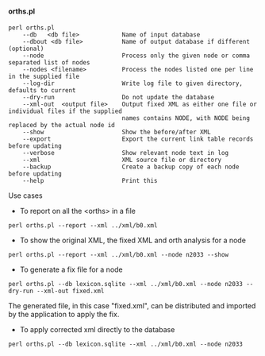 

#### orths.pl
<a name="orths"></a>


    perl orths.pl
    	--db   <db file>            Name of input database
	    --dbout <db file>           Name of output database if different (optional)
      	--node                      Process only the given node or comma separated list of nodes
	    --nodes <filename>          Process the nodes listed one per line in the supplied file
	    --log-dir                   Write log file to given directory, defaults to current
	    --dry-run                   Do not update the database
	    --xml-out  <output file>    Output fixed XML as either one file or individual files if the supplied
	                                names contains NODE, with NODE being replaced by the actual node id
	    --show                      Show the before/after XML
	    --export                    Export the current link table records before updating
	    --verbose                   Show relevant node text in log
    	--xml                       XML source file or directory
    	--backup                    Create a backup copy of each node before updating
    	--help                      Print this


Use cases

+ To report on all the &lt;orths&gt; in a file
```
perl orths.pl --report --xml ../xml/b0.xml
```

+ To show the original XML, the fixed XML and orth analysis for a node

```
perl orths.pl --report --xml ../xml/b0.xml --node n2033 --show
```

+ To generate a fix file for a node
```
perl orths.pl --db lexicon.sqlite --xml ../xml/b0.xml --node n2033 --dry-run --xml-out fixed.xml
```

The generated file, in this case  "fixed.xml", can be distributed and imported by the application to apply the fix.


+ To apply corrected xml directly to the database
```
perl orths.pl --db lexicon.sqlite --xml ../xml/b0.xml --node n2033
```
